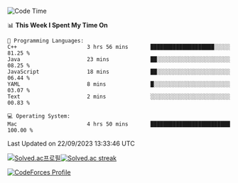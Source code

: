 
<!--START_SECTION:waka-->
![Code Time](http://img.shields.io/badge/Code%20Time-3%2C024%20hrs%2021%20mins-blue)

📊 **This Week I Spent My Time On** 

```text
💬 Programming Languages: 
C++                      3 hrs 56 mins       ████████████████████░░░░░   81.25 % 
Java                     23 mins             ██░░░░░░░░░░░░░░░░░░░░░░░   08.25 % 
JavaScript               18 mins             ██░░░░░░░░░░░░░░░░░░░░░░░   06.44 % 
YAML                     8 mins              █░░░░░░░░░░░░░░░░░░░░░░░░   03.07 % 
Text                     2 mins              ░░░░░░░░░░░░░░░░░░░░░░░░░   00.83 % 

💻 Operating System: 
Mac                      4 hrs 50 mins       █████████████████████████   100.00 % 
```


 Last Updated on 22/09/2023 13:33:46 UTC
<!--END_SECTION:waka-->


[![Solved.ac프로필](http://mazassumnida.wtf/api/generate_badge?boj=hckim96)](https://solved.ac/hckim96)[![Solved.ac streak](http://mazandi.herokuapp.com/api?handle=hckim96&theme=dark)](https://solved.ac/hckim96)


[![CodeForces Profile](https://cf.leed.at?id=hckim96)](https://codeforces.com/profile/hckim96)

